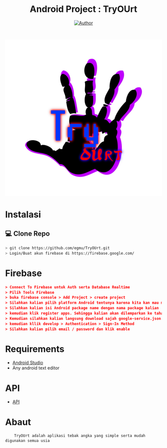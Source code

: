  <div align="center">
 <h1 align="center">Android Project : TryOUrt </h1>
 	<p align="center">
  <a href="https://github.com/egmu"><img title="Author" src="https://img.shields.io/badge/Author-EGMU-red.svg?style=for-the-badge&logo=github" /></a>
</p>
    <br>
</p>
</div>

![image.png](/logotryourt.jpg)

# Instalasi
## 💻 Clone Repo
```bash
> git clone https://github.com/egmu/TryOUrt.git
> Login/Buat akun firebase di https://firebase.google.com/

```

# Firebase
```json
> Connect To Firebase untuk Auth serta Database Realtime
> Pilih Tools Firebase
> buka firebase console > Add Project > create project
> Silahkan kalian pilih platform Android tentunya karena kita kan mau membuat login register apps android dengan firebase authentication
> Silahkan kalian isi Android package name dengan nama package kalian
> kemudian klik register apps. Sehingga kalian akan dilemparkan ke tahap download google.config
> Kemudian silahkan kalian langsung download sajah google-service.json. Kemudian copy paste ke directory / package app. Jika sudah klik next.
> kemudian kllik develop > Authentication > Sign-In Method
> Silahkan kalian pilih email / password dan klik enable
```
# Requirements
* [Android Studio](https://developer.android.com/studio)
* Any android text editor

# API
* [API](https://firebase.com)

# Abaut
```
	TryOUrt adalah aplikasi tebak angka yang simple serta mudah digunakan semua usia
```
